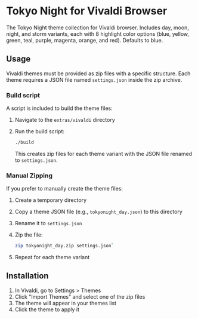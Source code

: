 # Tokyo Night for Vivaldi Browser

The Tokyo Night theme collection for Vivaldi browser. Includes day, moon, night, and storm variants, each with 8 highlight color options (blue, yellow, green, teal, purple, magenta, orange, and red). Defaults to blue.

## Usage

Vivaldi themes must be provided as zip files with a specific structure. Each theme requires a JSON file named `settings.json` inside the zip archive.

### Build script

A script is included to build the theme files:

1. Navigate to the `extras/vivaldi` directory
2. Run the build script:

   ```bash
   ./build
   ```

   This creates zip files for each theme variant with the JSON file renamed to `settings.json`.

### Manual Zipping

If you prefer to manually create the theme files:

1. Create a temporary directory
2. Copy a theme JSON file (e.g., `tokyonight_day.json`) to this directory
3. Rename it to `settings.json`
4. Zip the file: 

   ```bash
   zip tokyonight_day.zip settings.json`
   ```

5. Repeat for each theme variant

## Installation

1. In Vivaldi, go to Settings > Themes
2. Click "Import Themes" and select one of the zip files
3. The theme will appear in your themes list
4. Click the theme to apply it
